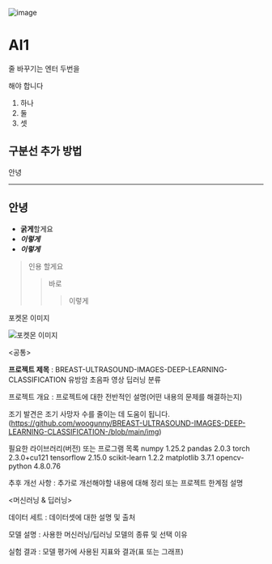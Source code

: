 ![image](https://github.com/woogunny/BREAST-ULTRASOUND-IMAGES-DEEP-LEARNING-CLASSIFICATION-/assets/102576546/56b4ca93-9d0b-43c2-ac15-e2054bfbd0bf)
# AI1

줄 바꾸기는
엔터 두번을 

해야 합니다
1. 하나
2. 둘
3. 셋

구분선 추가 방법 
---
안녕
***
안녕
---
+ **굵게**할게요
+ ___이렇게___
+ ***이렇게***

>인용 할게요
>>바로
>>>이렇게

포켓몬 이미지

![포켓몬 이미지](https://github.com/woogunny/BREAST-ULTRASOUND-IMAGES-DEEP-LEARNING-CLASSIFICATION-/blob/main/pocket.png)



<공통>

**프로젝트 제목** : BREAST-ULTRASOUND-IMAGES-DEEP-LEARNING-CLASSIFICATION 유방암 초음파 영상 딥러닝 분류 

프로젝트 개요 : 프로젝트에 대한 전반적인 설명(어떤 내용의 문제를 해결하는지)

조기 발견은 조기 사망자 수를 줄이는 데 도움이 됩니다. 
(https://github.com/woogunny/BREAST-ULTRASOUND-IMAGES-DEEP-LEARNING-CLASSIFICATION-/blob/main/img)


필요한 라이브러리(버전) 또는 프로그램 목록
numpy                            1.25.2
pandas                           2.0.3
torch                            2.3.0+cu121
tensorflow                       2.15.0
scikit-learn                     1.2.2
matplotlib                       3.7.1
opencv-python                    4.8.0.76


추후 개선 사항 : 추가로 개선해야할 내용에 대해 정리 또는 프로젝트 한계점 설명

<머신러닝 & 딥러닝>

데이터 세트 : 데이터셋에 대한 설명 및 출처

모델 설명 : 사용한 머신러닝/딥러닝 모델의 종류 및 선택 이유

실험 결과 : 모델 평가에 사용된 지표와 결과(표 또는 그래프)


